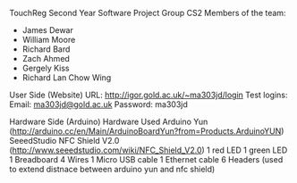 TouchReg
Second Year Software Project
Group CS2
  Members of the team:
  - James Dewar
  - William Moore
  - Richard Bard
  - Zach Ahmed
  - Gergely Kiss
  - Richard Lan Chow Wing

User Side (Website)
  URL: http://igor.gold.ac.uk/~ma303jd/login
    Test logins:  Email: ma303jd@gold.ac.uk Password: ma303jd
    
Hardware Side (Arduino)
  Hardware Used
    Arduino Yun (http://arduino.cc/en/Main/ArduinoBoardYun?from=Products.ArduinoYUN)
    SeeedStudio NFC Shield V2.0 (http://www.seeedstudio.com/wiki/NFC_Shield_V2.0)
    1 red LED
    1 green LED
    1 Breadboard
    4 Wires
    1 Micro USB cable
    1 Ethernet cable
    6 Headers (used to extend distnace between arduino yun and nfc shield)
  

